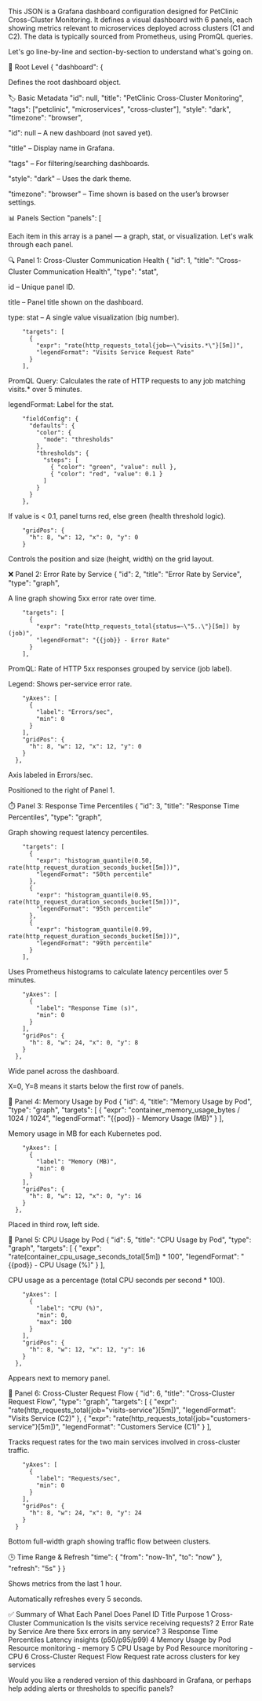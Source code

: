 This JSON is a Grafana dashboard configuration designed for PetClinic Cross-Cluster Monitoring. It defines a visual dashboard with 6 panels, each showing metrics relevant to microservices deployed across clusters (C1 and C2). The data is typically sourced from Prometheus, using PromQL queries.

Let's go line-by-line and section-by-section to understand what's going on.

🧭 Root Level
{
  "dashboard": {


Defines the root dashboard object.

🏷️ Basic Metadata
    "id": null,
    "title": "PetClinic Cross-Cluster Monitoring",
    "tags": ["petclinic", "microservices", "cross-cluster"],
    "style": "dark",
    "timezone": "browser",


"id": null – A new dashboard (not saved yet).

"title" – Display name in Grafana.

"tags" – For filtering/searching dashboards.

"style": "dark" – Uses the dark theme.

"timezone": "browser" – Time shown is based on the user’s browser settings.

📊 Panels Section
    "panels": [


Each item in this array is a panel — a graph, stat, or visualization. Let's walk through each panel.

🔍 Panel 1: Cross-Cluster Communication Health
      {
        "id": 1,
        "title": "Cross-Cluster Communication Health",
        "type": "stat",


id – Unique panel ID.

title – Panel title shown on the dashboard.

type: stat – A single value visualization (big number).

        "targets": [
          {
            "expr": "rate(http_requests_total{job=~\"visits.*\"}[5m])",
            "legendFormat": "Visits Service Request Rate"
          }
        ],


PromQL Query: Calculates the rate of HTTP requests to any job matching visits.* over 5 minutes.

legendFormat: Label for the stat.

        "fieldConfig": {
          "defaults": {
            "color": {
              "mode": "thresholds"
            },
            "thresholds": {
              "steps": [
                { "color": "green", "value": null },
                { "color": "red", "value": 0.1 }
              ]
            }
          }
        },


If value is < 0.1, panel turns red, else green (health threshold logic).

        "gridPos": {
          "h": 8, "w": 12, "x": 0, "y": 0
        }


Controls the position and size (height, width) on the grid layout.

❌ Panel 2: Error Rate by Service
      {
        "id": 2,
        "title": "Error Rate by Service",
        "type": "graph",


A line graph showing 5xx error rate over time.

        "targets": [
          {
            "expr": "rate(http_requests_total{status=~\"5..\"}[5m]) by (job)",
            "legendFormat": "{{job}} - Error Rate"
          }
        ],


PromQL: Rate of HTTP 5xx responses grouped by service (job label).

Legend: Shows per-service error rate.

        "yAxes": [
          {
            "label": "Errors/sec",
            "min": 0
          }
        ],
        "gridPos": {
          "h": 8, "w": 12, "x": 12, "y": 0
        }
      },


Axis labeled in Errors/sec.

Positioned to the right of Panel 1.

⏱️ Panel 3: Response Time Percentiles
      {
        "id": 3,
        "title": "Response Time Percentiles",
        "type": "graph",


Graph showing request latency percentiles.

        "targets": [
          {
            "expr": "histogram_quantile(0.50, rate(http_request_duration_seconds_bucket[5m]))",
            "legendFormat": "50th percentile"
          },
          {
            "expr": "histogram_quantile(0.95, rate(http_request_duration_seconds_bucket[5m]))",
            "legendFormat": "95th percentile"
          },
          {
            "expr": "histogram_quantile(0.99, rate(http_request_duration_seconds_bucket[5m]))",
            "legendFormat": "99th percentile"
          }
        ],


Uses Prometheus histograms to calculate latency percentiles over 5 minutes.

        "yAxes": [
          {
            "label": "Response Time (s)",
            "min": 0
          }
        ],
        "gridPos": {
          "h": 8, "w": 24, "x": 0, "y": 8
        }
      },


Wide panel across the dashboard.

X=0, Y=8 means it starts below the first row of panels.

🧠 Panel 4: Memory Usage by Pod
      {
        "id": 4,
        "title": "Memory Usage by Pod",
        "type": "graph",
        "targets": [
          {
            "expr": "container_memory_usage_bytes / 1024 / 1024",
            "legendFormat": "{{pod}} - Memory Usage (MB)"
          }
        ],


Memory usage in MB for each Kubernetes pod.

        "yAxes": [
          {
            "label": "Memory (MB)",
            "min": 0
          }
        ],
        "gridPos": {
          "h": 8, "w": 12, "x": 0, "y": 16
        }
      },


Placed in third row, left side.

🧮 Panel 5: CPU Usage by Pod
      {
        "id": 5,
        "title": "CPU Usage by Pod",
        "type": "graph",
        "targets": [
          {
            "expr": "rate(container_cpu_usage_seconds_total[5m]) * 100",
            "legendFormat": "{{pod}} - CPU Usage (%)"
          }
        ],


CPU usage as a percentage (total CPU seconds per second * 100).

        "yAxes": [
          {
            "label": "CPU (%)",
            "min": 0,
            "max": 100
          }
        ],
        "gridPos": {
          "h": 8, "w": 12, "x": 12, "y": 16
        }
      },


Appears next to memory panel.

🔁 Panel 6: Cross-Cluster Request Flow
      {
        "id": 6,
        "title": "Cross-Cluster Request Flow",
        "type": "graph",
        "targets": [
          {
            "expr": "rate(http_requests_total{job=\"visits-service\"}[5m])",
            "legendFormat": "Visits Service (C2)"
          },
          {
            "expr": "rate(http_requests_total{job=\"customers-service\"}[5m])",
            "legendFormat": "Customers Service (C1)"
          }
        ],


Tracks request rates for the two main services involved in cross-cluster traffic.

        "yAxes": [
          {
            "label": "Requests/sec",
            "min": 0
          }
        ],
        "gridPos": {
          "h": 8, "w": 24, "x": 0, "y": 24
        }
      }


Bottom full-width graph showing traffic flow between clusters.

🕒 Time Range & Refresh
    "time": {
      "from": "now-1h",
      "to": "now"
    },
    "refresh": "5s"
  }
}


Shows metrics from the last 1 hour.

Automatically refreshes every 5 seconds.

✅ Summary of What Each Panel Does
Panel ID	Title	Purpose
1	Cross-Cluster Communication	Is the visits service receiving requests?
2	Error Rate by Service	Are there 5xx errors in any service?
3	Response Time Percentiles	Latency insights (p50/p95/p99)
4	Memory Usage by Pod	Resource monitoring - memory
5	CPU Usage by Pod	Resource monitoring - CPU
6	Cross-Cluster Request Flow	Request rate across clusters for key services

Would you like a rendered version of this dashboard in Grafana, or perhaps help adding alerts or thresholds to specific panels?
